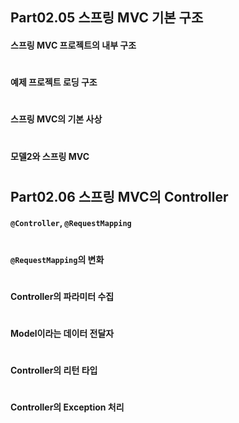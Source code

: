## Part02.05 스프링 MVC 기본 구조

#### 스프링 MVC 프로젝트의 내부 구조



#

#### 예제 프로젝트 로딩 구조



#

#### 스프링 MVC의 기본 사상



#

#### 모델2와 스프링 MVC



#

## Part02.06 스프링 MVC의 Controller

#### `@Controller`, `@RequestMapping`



#

#### `@RequestMapping`의 변화



#

#### Controller의 파라미터 수집



#

#### Model이라는 데이터 전달자



#

#### Controller의 리턴 타입



#

#### Controller의 Exception 처리































